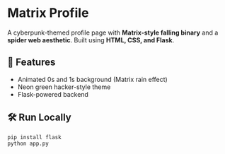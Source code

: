 # Matrix Profile  

A cyberpunk-themed profile page with **Matrix-style falling binary** and a **spider web aesthetic**. Built using **HTML, CSS, and Flask**.  

## 🚀 Features  
- Animated 0s and 1s background (Matrix rain effect)  
- Neon green hacker-style theme  
- Flask-powered backend  

## 🛠️ Run Locally  
```bash
pip install flask
python app.py
